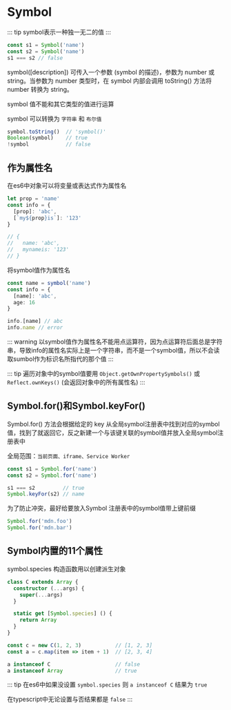 # Symbol

::: tip
symbol表示一种独一无二的值
:::

```typescript
const s1 = Symbol('name')
const s2 = Symbol('name')
s1 === s2 // false
```
symbol([description]) 可传入一个参数 (symbol 的描述)，参数为 number 或 string。当参数为 number 类型时，在 symbol 内部会调用 toString() 方法将 number 转换为 string。

symbol 值不能和其它类型的值进行运算

symbol 可以转换为 `字符串` 和 `布尔值`

```typescript
symbol.toString()  // 'symbol()'
Boolean(symbol)    // true
!symbol            // false
```

## 作为属性名

在es6中对象可以将变量或表达式作为属性名
```typescript
let prop = 'name'
const info = {
  [prop]: 'abc',
  [`my${prop}is`]: '123'
}

// {
//   name: 'abc',
//   mynameis: '123'
// }
```

将symbol值作为属性名
```typescript
const name = symbol('name')
const info = {
  [name]: 'abc',
  age: 16
}

info.[name] // abc
info.name // error
```

::: warning
以symbol值作为属性名不能用点运算符，因为点运算符后面总是字符串，导致info的属性名实际上是一个字符串，而不是一个symbol值，所以不会读取sumbol作为标识名所指代的那个值
:::

::: tip
遍历对象中的symbol值要用 `Object.getOwnPropertySymbols()` 或 `Reflect.ownKeys()` (会返回对象中的所有属性名)
:::

## Symbol.for()和Symbol.keyFor()

Symbol.for() 方法会根据给定的 key 从全局symbol注册表中找到对应的symbol值，找到了就返回它，反之新建一个与该键关联的symbol值并放入全局symbol注册表中

全局范围：`当前页面、iframe、Service Worker`

```typescript
const s1 = Symbol.for('name')
const s2 = Symbol.for('name')

s1 === s2         // true
Symbol.keyFor(s2) // name
```

为了防止冲突，最好给要放入Symbol 注册表中的symbol值带上键前缀

```typescript
Symbol.for('mdn.foo')
Symbol.for('mdn.bar')
```

## Symbol内置的11个属性

symbol.species 构造函数用以创建派生对象

```typescript
class C extends Array {
  constructor (...args) {
    super(...args)
  }

  static get [Symbol.species] () {
    return Array
  }
}

const c = new C(1, 2, 3)           // [1, 2, 3]
const a = c.map(item => item + 1)  // [2, 3, 4]

a instanceof C                     // false
a instanceof Array                 // true
```

::: tip
在es6中如果没设置 `symbol.species` 则  `a instanceof C` 结果为 `true`

在typescript中无论设置与否结果都是 `false`
:::
